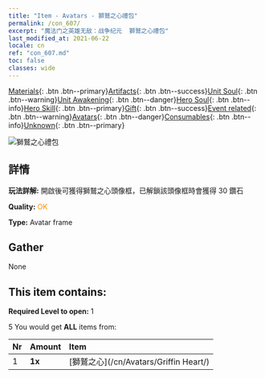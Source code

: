 ```yaml
---
title: "Item - Avatars - 獅鷲之心禮包"
permalink: /con_607/
excerpt: "魔法门之英雄无敌：战争纪元  獅鷲之心禮包"
last_modified_at: 2021-06-22
locale: cn
ref: "con_607.md"
toc: false
classes: wide
---
```

 [Materials](/ItemsCN/){: .btn .btn--primary}[Artifacts](/ItemsCN/Artifacts/){: .btn .btn--success}[Unit Soul](/ItemsCN/UnitSoul/){: .btn .btn--warning}[Unit Awakening](/ItemsCN/UnitAwakening/){: .btn .btn--danger}[Hero Soul](/ItemsCN/HeroSoul/){: .btn .btn--info}[Hero Skill](/ItemsCN/HeroSkill/){: .btn .btn--primary}[Gift](/ItemsCN/Gift/){: .btn .btn--success}[Event related](/ItemsCN/Events/){: .btn .btn--warning}[Avatars](/ItemsCN/Avatars/){: .btn .btn--danger}[Consumables](/ItemsCN/Consumables/){: .btn .btn--info}[Unknown](/ItemsCN/Unknown/){: .btn .btn--primary}

 ![獅鷲之心禮包](/images/t/i_907003.png)

## 詳情
 **玩法詳解:** 開啟後可獲得獅鷲之心頭像框，已解鎖該頭像框時會獲得 30 鑽石

 **Quality:** <span style="color: #FF8C00">OK</span>

 **Type:** Avatar frame

## Gather

  None

## This item contains:

 **Required Level to open:** 1

 5 You would get **ALL** items  from:

  | Nr | Amount |     Item    |
  |:---|:-------|:------------|
  | 1 |  **1x** | [獅鷲之心](/cn/Avatars/Griffin Heart/) |  | 
